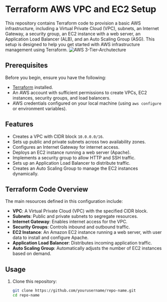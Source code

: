 # Terraform AWS VPC and EC2 Setup

This repository contains Terraform code to provision a basic AWS infrastructure, including a Virtual Private Cloud (VPC), subnets, an Internet Gateway, a security group, an EC2 instance with a web server, an Application Load Balancer (ALB), and an Auto Scaling Group (ASG). This setup is designed to help you get started with AWS infrastructure management using Terraform.
![AWS 3-Tier-Archutecture](https://github.com/user-attachments/assets/0b25951d-212f-4230-9449-07c096d95a03)


## Prerequisites

Before you begin, ensure you have the following:

- [Terraform](https://www.terraform.io/downloads.html) installed.
- An AWS account with sufficient permissions to create VPCs, EC2 instances, security groups, and load balancers.
- AWS credentials configured on your local machine (using `aws configure` or environment variables).

## Features

- Creates a VPC with CIDR block `10.0.0.0/16`.
- Sets up public and private subnets across two availability zones.
- Configures an Internet Gateway for internet access.
- Deploys an EC2 instance running a web server (Apache).
- Implements a security group to allow HTTP and SSH traffic.
- Sets up an Application Load Balancer to distribute traffic.
- Creates an Auto Scaling Group to manage the EC2 instances dynamically.

## Terraform Code Overview

The main resources defined in this configuration include:

- **VPC**: A Virtual Private Cloud (VPC) with the specified CIDR block.
- **Subnets**: Public and private subnets to segregate resources.
- **Internet Gateway**: Enables internet access for the VPC.
- **Security Groups**: Controls inbound and outbound traffic.
- **EC2 Instance**: An Amazon EC2 instance running a web server, with user data to install and configure Apache.
- **Application Load Balancer**: Distributes incoming application traffic.
- **Auto Scaling Group**: Automatically adjusts the number of EC2 instances based on demand.

## Usage

1. Clone this repository:

   ```bash
   git clone https://github.com/yourusername/repo-name.git
   cd repo-name

